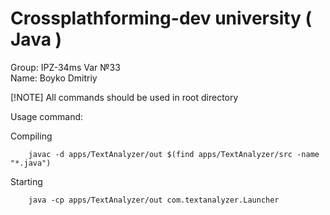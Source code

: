 # Crossplathforming-dev university ( Java )

Group: IPZ-34ms Var №33 \
Name: Boyko Dmitriy

[!NOTE]
All commands should be used in root directory

Usage command: 

Compiling
```
    javac -d apps/TextAnalyzer/out $(find apps/TextAnalyzer/src -name "*.java")
```

Starting
```
    java -cp apps/TextAnalyzer/out com.textanalyzer.Launcher
```


